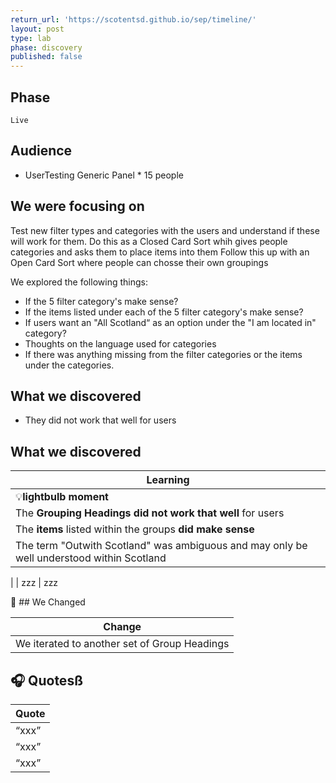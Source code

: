 ```yaml
---
return_url: 'https://scotentsd.github.io/sep/timeline/'
layout: post
type: lab
phase: discovery
published: false
---
```

## Phase
    Live

## Audience
- UserTesting Generic Panel * 15 people

## We were focusing on 
Test new filter types and categories with the users and understand if these will work for them. 
Do this as a Closed Card Sort whih gives people categories and asks them to place items into them 
Follow this up with an Open Card Sort where people can chosse their own groupings

We explored the following things: 

- If the 5 filter category's make sense? 
- If the items listed under each of the 5 filter category's make sense? 
- If users want an "All Scotland“ as an option under the "I am located in" category? 
- Thoughts on the language used for categories 
- If there was anything missing from the filter categories or the items under the categories.


## What we discovered
- They did not work that well for users

<!--more-->

## What we discovered 

| Learning
| ---
| 💡**lightbulb moment**
| The **Grouping Headings  did not work that well** for users
| The **items** listed within the groups **did make sense**
| The term "Outwith Scotland" was ambiguous and may only be well understood within Scotland
| 
| zzz
| zzz

🧰 ## We Changed  

| Change
| ---
| We iterated to another set of Group Headings


## 🎧 Quotesß

| Quote
| ---
| “xxx”
| “xxx”
| “xxx”



<!--more-->

